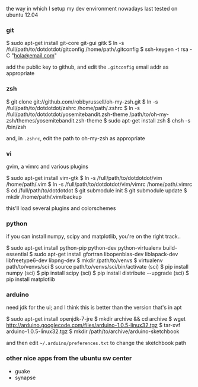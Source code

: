 the way in which I setup my dev environment nowadays
last tested on ubuntu 12.04

### git

  $ sudo apt-get install git-core git-gui gitk
  $ ln -s /full/path/to/dotdotdot/gitconfig /home/path/.gitconfig
  $ ssh-keygen -t rsa -C "hola@email.com"

add the public key to github, and edit the `.gitconfig` email addr as appropriate


### zsh

  $ git clone git://github.com/robbyrussell/oh-my-zsh.git
  $ ln -s /full/path/to/dotdotdot/zshrc /home/path/.zshrc
  $ ln -s /full/path/to/dotdotdot/yosemitebandit.zsh-theme /path/to/oh-my-zsh/themes/yosemitebandit.zsh-theme
  $ sudo apt-get install zsh
  $ chsh -s /bin/zsh

and, in `.zshrc`, edit the path to oh-my-zsh as appropriate


### vi
gvim, a vimrc and various plugins

  $ sudo apt-get install vim-gtk
  $ ln -s /full/path/to/dotdotdot/vim /home/path/.vim
  $ ln -s /full/path/to/dotdotdot/vim/vimrc /home/path/.vimrc
  $ cd /full/path/to/dotdotdot
  $ git submodule init
  $ git submodule update
  $ mkdir /home/path/.vim/backup

this'll load several plugins and colorschemes


### python
if you can install numpy, scipy and matplotlib, you're on the right track..

  $ sudo apt-get install python-pip python-dev python-virtualenv build-essential
  $ sudo apt-get install gfortran libopenblas-dev liblapack-dev libfreetype6-dev libpng-dev
  $ mkdir /path/to/venvs
  $ virtualenv path/to/venvs/sci
  $ source path/to/venvs/sci/bin/activate
  (sci) $ pip install numpy
  (sci) $ pip install scipy
  (sci) $ pip install distribute --upgrade
  (sci) $ pip install matplotlib


### arduino
need jdk for the ui; and I think this is better than the version that's in apt

  $ sudo apt-get install openjdk-7-jre
  $ mkdir archive && cd archive
  $ wget http://arduino.googlecode.com/files/arduino-1.0.5-linux32.tgz
  $ tar-xvf arduino-1.0.5-linux32.tgz
  $ mkdir /path/to/archive/arduino-sketchbook

and then edit `~/.arduino/preferences.txt` to change the sketchbook path


### other nice apps from the ubuntu sw center
* guake
* synapse
